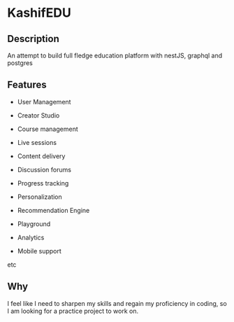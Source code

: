 

# KashifEDU

## Description

An attempt to build full fledge education platform with nestJS, graphql and postgres

## Features

- User Management

- Creator Studio

- Course management

- Live sessions

- Content delivery

- Discussion forums

- Progress tracking

- Personalization

- Recommendation Engine

- Playground

- Analytics

- Mobile support

etc

## Why

I feel like I need to sharpen my skills and regain my proficiency in coding, so I am looking for a practice project to work on.